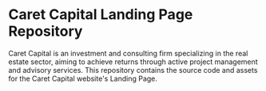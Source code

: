 # Caret Capital Landing Page Repository

Caret Capital is an investment and consulting firm specializing in the real estate sector, aiming to achieve returns through active project management and advisory services. This repository contains the source code and assets for the Caret Capital website's Landing Page.
